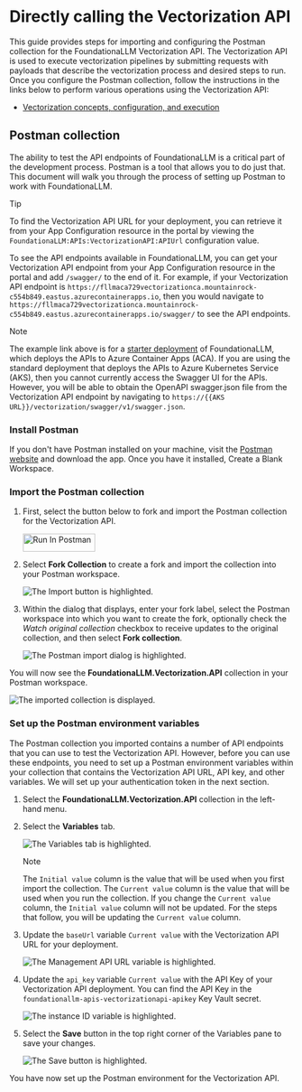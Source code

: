 # Directly calling the Vectorization API

This guide provides steps for importing and configuring the Postman collection for the FoundationaLLM Vectorization API. The Vectorization API is used to execute vectorization pipelines by submitting requests with payloads that describe the vectorization process and desired steps to run. Once you configure the Postman collection, follow the instructions in the links below to perform various operations using the Vectorization API:

- [Vectorization concepts, configuration, and execution](../../setup-guides/vectorization/index.md)

## Postman collection

The ability to test the API endpoints of FoundationaLLM is a critical part of the development process. Postman is a tool that allows you to do just that. This document will walk you through the process of setting up Postman to work with FoundationaLLM.

> [!TIP]
> To find the Vectorization API URL for your deployment, you can retrieve it from your App Configuration resource in the portal by viewing the `FoundationaLLM:APIs:VectorizationAPI:APIUrl` configuration value.

To see the API endpoints available in FoundationaLLM, you can get your Vectorization API endpoint from your App Configuration resource in the portal and add `/swagger/` to the end of it. For example, if your Vectorization API endpoint is `https://fllmaca729vectorizationca.mountainrock-c554b849.eastus.azurecontainerapps.io`, then you would navigate to `https://fllmaca729vectorizationca.mountainrock-c554b849.eastus.azurecontainerapps.io/swagger/` to see the API endpoints.

> [!NOTE]
> The example link above is for a [starter deployment](../deployment/deployment-starter.md) of FoundationaLLM, which deploys the APIs to Azure Container Apps (ACA). If you are using the standard deployment that deploys the APIs to Azure Kubernetes Service (AKS), then you cannot currently access the Swagger UI for the APIs. However, you will be able to obtain the OpenAPI swagger.json file from the Vectorization API endpoint by navigating to `https://{{AKS URL}}/vectorization/swagger/v1/swagger.json`.

### Install Postman

If you don't have Postman installed on your machine, visit the [Postman website](https://www.getpostman.com/) and download the app. Once you have it installed, Create a Blank Workspace.

### Import the Postman collection

1. First, select the button below to fork and import the Postman collection for the Vectorization API.

    [<img src="https://run.pstmn.io/button.svg" alt="Run In Postman" style="width: 128px; height: 32px;">](https://app.getpostman.com/run-collection/269456-79f7132a-3284-4117-a5a1-540d4278aa55?action=collection%2Ffork&source=rip_markdown&collection-url=entityId%3D269456-79f7132a-3284-4117-a5a1-540d4278aa55%26entityType%3Dcollection%26workspaceId%3D0d6298a2-c3cd-4530-900c-030ed0ae6dfa)

2. Select **Fork Collection** to create a fork and import the collection into your Postman workspace.

    ![The Import button is highlighted.](media/postman-fork-collection.png)

3. Within the dialog that displays, enter your fork label, select the Postman workspace into which you want to create the fork, optionally check the *Watch original collection* checkbox to receive updates to the original collection, and then select **Fork collection**.

    ![The Postman import dialog is highlighted.](media/postman-fork-vectorization-collection-form.png)

You will now see the **FoundationaLLM.Vectorization.API** collection in your Postman workspace.

![The imported collection is displayed.](media/postman-imported-vectorization-collection.png)

### Set up the Postman environment variables

The Postman collection you imported contains a number of API endpoints that you can use to test the Vectorization API. However, before you can use these endpoints, you need to set up a Postman environment variables within your collection that contains the Vectorization API URL, API key, and other variables. We will set up your authentication token in the next section.

1. Select the **FoundationaLLM.Vectorization.API** collection in the left-hand menu.

2. Select the **Variables** tab.

    ![The Variables tab is highlighted.](media/postman-vectorization-variables-tab.png)

    > [!NOTE]
    > The `Initial value` column is the value that will be used when you first import the collection. The `Current value` column is the value that will be used when you run the collection. If you change the `Current value` column, the `Initial value` column will not be updated. For the steps that follow, you will be updating the `Current value` column.

3. Update the `baseUrl` variable `Current value` with the Vectorization API URL for your deployment.

    ![The Management API URL variable is highlighted.](media/postman-vectorization-api-url-variable.png)

4. Update the `api_key` variable `Current value` with the API Key of your Vectorization API deployment. You can find the API Key in the `foundationallm-apis-vectorizationapi-apikey` Key Vault secret.

    ![The instance ID variable is highlighted.](media/postman-vectorization-api-key-variable.png)

5. Select the **Save** button in the top right corner of the Variables pane to save your changes.

    ![The Save button is highlighted.](media/postman-vectorization-save-button.png)

You have now set up the Postman environment for the Vectorization API.
